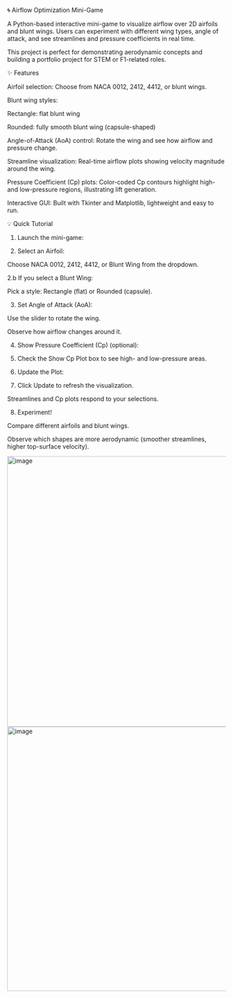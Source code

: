 🌀 Airflow Optimization Mini-Game

A Python-based interactive mini-game to visualize airflow over 2D airfoils and blunt wings.
Users can experiment with different wing types, angle of attack, and see streamlines and pressure coefficients in real time.

This project is perfect for demonstrating aerodynamic concepts and building a portfolio project for STEM or F1-related roles.

✨ Features

Airfoil selection:
Choose from NACA 0012, 2412, 4412, or blunt wings.

Blunt wing styles:

Rectangle: flat blunt wing

Rounded: fully smooth blunt wing (capsule-shaped)

Angle-of-Attack (AoA) control:
Rotate the wing and see how airflow and pressure change.

Streamline visualization:
Real-time airflow plots showing velocity magnitude around the wing.

Pressure Coefficient (Cp) plots:
Color-coded Cp contours highlight high- and low-pressure regions, illustrating lift generation.

Interactive GUI:
Built with Tkinter and Matplotlib, lightweight and easy to run.

💡 Quick Tutorial

1. Launch the mini-game:

2. Select an Airfoil:

  Choose NACA 0012, 2412, 4412, or Blunt Wing from the dropdown.

2.b If you select a Blunt Wing:

  Pick a style: Rectangle (flat) or Rounded (capsule).

3. Set Angle of Attack (AoA):

  Use the slider to rotate the wing.

  Observe how airflow changes around it.

4. Show Pressure Coefficient (Cp) (optional):

5. Check the Show Cp Plot box to see high- and low-pressure areas.

6. Update the Plot:

7. Click Update to refresh the visualization.

  Streamlines and Cp plots respond to your selections.

8. Experiment!

  Compare different airfoils and blunt wings.

  Observe which shapes are more aerodynamic (smoother streamlines, higher top-surface velocity).

<img width="896" height="624" alt="image" src="https://github.com/user-attachments/assets/da39cc34-5055-4fb4-b940-4c6c878f5ae2" />

<img width="876" height="610" alt="image" src="https://github.com/user-attachments/assets/c9d1d77c-3f3c-4e2b-b7da-660e148a6d71" />

